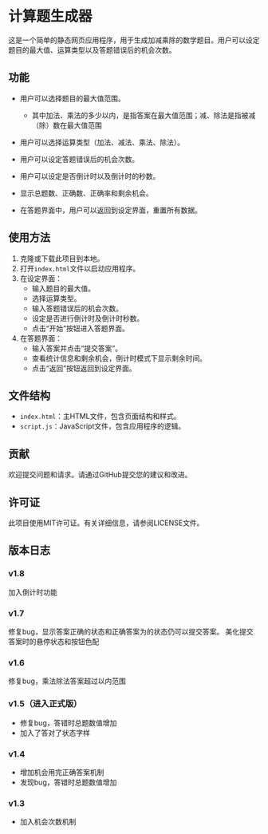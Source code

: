 # 计算题生成器

这是一个简单的静态网页应用程序，用于生成加减乘除的数学题目。用户可以设定题目的最大值、运算类型以及答题错误后的机会次数。

## 功能

- 用户可以选择题目的最大值范围。
  - 其中加法、乘法的多少以内，是指答案在最大值范围；减、除法是指被减（除）数在最大值范围 

- 用户可以选择运算类型（加法、减法、乘法、除法）。
- 用户可以设定答题错误后的机会次数。
- 用户可以设定是否倒计时以及倒计时的秒数。
- 显示总题数、正确数、正确率和剩余机会。
- 在答题界面中，用户可以返回到设定界面，重置所有数据。

## 使用方法

1. 克隆或下载此项目到本地。
2. 打开`index.html`文件以启动应用程序。
3. 在设定界面：
   - 输入题目的最大值。
   - 选择运算类型。
   - 输入答题错误后的机会次数。
   - 设定是否进行倒计时及倒计时秒数。
   - 点击“开始”按钮进入答题界面。
4. 在答题界面：
   - 输入答案并点击“提交答案”。
   - 查看统计信息和剩余机会，倒计时模式下显示剩余时间。
   - 点击“返回”按钮返回到设定界面。

## 文件结构

- `index.html`：主HTML文件，包含页面结构和样式。
- `script.js`：JavaScript文件，包含应用程序的逻辑。

## 贡献

欢迎提交问题和请求。请通过GitHub提交您的建议和改进。

## 许可证

此项目使用MIT许可证。有关详细信息，请参阅LICENSE文件。 

## 版本日志

### v1.8

加入倒计时功能

### v1.7

修复bug，显示答案正确的状态和正确答案为的状态仍可以提交答案。
美化提交答案时的悬停状态和按钮色配

### v1.6

修复bug，乘法除法答案超过以内范围

### v1.5（进入正式版）

- 修复bug，答错时总题数值增加
- 加入了答对了状态字样

### v1.4

- 增加机会用完正确答案机制
- 发现bug，答错时总题数值增加

### v1.3

- 加入机会次数机制
